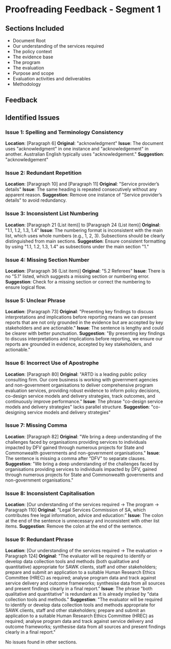 # Proofreading Feedback - Segment 1

## Sections Included
- Document Root
- Our understanding of the services required
- The policy context
- The evidence base
- The program
- The evaluation
- Purpose and scope
- Evaluation activities and deliverables
- Methodology

## Feedback

## Identified Issues

### Issue 1: Spelling and Terminology Consistency
**Location**: [Paragraph 6]
**Original**: "acknowledgment"
**Issue**: The document uses "acknowledgment" in one instance and "acknowledgement" in another. Australian English typically uses "acknowledgement."
**Suggestion**: "acknowledgement"

### Issue 2: Redundant Repetition
**Location**: [Paragraph 10] and [Paragraph 11]
**Original**: "Service provider’s details"
**Issue**: The same heading is repeated consecutively without any apparent reason.
**Suggestion**: Remove one instance of "Service provider’s details" to avoid redundancy.

### Issue 3: Inconsistent List Numbering
**Location**: [Paragraph 21 (List item)] to [Paragraph 24 (List item)]
**Original**: "1.1, 1.2, 1.3, 1.4"
**Issue**: The numbering format is inconsistent with the main list, which uses whole numbers (e.g., 1, 2, 3). Subsections should be clearly distinguished from main sections.
**Suggestion**: Ensure consistent formatting by using "1.1, 1.2, 1.3, 1.4" as subsections under the main section "1."

### Issue 4: Missing Section Number
**Location**: [Paragraph 36 (List item)]
**Original**: "5.2 Referees"
**Issue**: There is no "5.1" listed, which suggests a missing section or numbering error.
**Suggestion**: Check for a missing section or correct the numbering to ensure logical flow.

### Issue 5: Unclear Phrase
**Location**: [Paragraph 73]
**Original**: "Presenting key findings to discuss interpretations and implications before reporting means we can present reports that are not only grounded in the evidence but are accepted by key stakeholders and are actionable."
**Issue**: The sentence is lengthy and could be clearer with better punctuation.
**Suggestion**: "By presenting key findings to discuss interpretations and implications before reporting, we ensure our reports are grounded in evidence, accepted by key stakeholders, and actionable."

### Issue 6: Incorrect Use of Apostrophe
**Location**: [Paragraph 80]
**Original**: "ARTD is a leading public policy consulting firm. Our core business is working with government agencies and non-government organisations to deliver comprehensive program evaluation services, providing robust evidence to inform policy decisions, co-design service models and delivery strategies, track outcomes, and continuously improve performance."
**Issue**: The phrase "co-design service models and delivery strategies" lacks parallel structure.
**Suggestion**: "co-designing service models and delivery strategies"

### Issue 7: Missing Comma
**Location**: [Paragraph 82]
**Original**: "We bring a deep understanding of the challenges faced by organisations providing services to individuals impacted by DFV gained through numerous projects for State and Commonwealth governments and non-government organisations."
**Issue**: The sentence is missing a comma after "DFV" to separate clauses.
**Suggestion**: "We bring a deep understanding of the challenges faced by organisations providing services to individuals impacted by DFV, gained through numerous projects for State and Commonwealth governments and non-government organisations."

### Issue 8: Inconsistent Capitalisation
**Location**: [Our understanding of the services required → The program → Paragraph 110]
**Original**: "Legal Services Commission of SA, which contributes free legal information, advice and education:"
**Issue**: The colon at the end of the sentence is unnecessary and inconsistent with other list items.
**Suggestion**: Remove the colon at the end of the sentence.

### Issue 9: Redundant Phrase
**Location**: [Our understanding of the services required → The evaluation → Paragraph 124]
**Original**: "The evaluator will be required to identify or develop data collection tools and methods (both qualitative and quantitative) appropriate for SAWK clients, staff and other stakeholders; prepare and submit an application to a suitable Human Research Ethics Committee (HREC) as required; analyse program data and track against service delivery and outcome frameworks; synthesise data from all sources and present findings clearly in a final report."
**Issue**: The phrase "both qualitative and quantitative" is redundant as it is already implied by "data collection tools and methods."
**Suggestion**: "The evaluator will be required to identify or develop data collection tools and methods appropriate for SAWK clients, staff and other stakeholders; prepare and submit an application to a suitable Human Research Ethics Committee (HREC) as required; analyse program data and track against service delivery and outcome frameworks; synthesise data from all sources and present findings clearly in a final report."

No issues found in other sections.